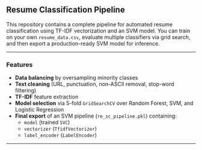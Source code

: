 ## Resume Classification Pipeline

This repository contains a complete pipeline for automated resume classification using TF-IDF vectorization and an SVM model. You can train on your own `resume_data.csv`, evaluate multiple classifiers via grid search, and then export a production-ready SVM model for inference.

---

### Features

- **Data balancing** by oversampling minority classes  
- **Text cleaning** (URL, punctuation, non-ASCII removal, stop-word filtering)  
- **TF-IDF** feature extraction  
- **Model selection** via 5-fold `GridSearchCV` over Random Forest, SVM, and Logistic Regression  
- **Final export** of an SVM pipeline (`re_sc_pipeline.pkl`) containing:
  - `model` (trained `SVC`)
  - `vectorizer` (`TfidfVectorizer`)
  - `label_encoder` (`LabelEncoder`)

---
